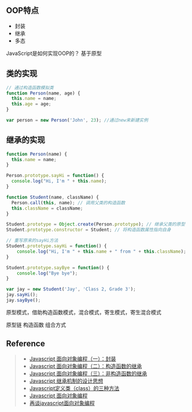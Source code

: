 
## OOP特点
- 封装
- 继承
- 多态

JavaScript是如何实现OOP的？
基于原型

## 类的实现
```javascript
// 通过构造函数模拟类
function Person(name, age) {
  this.name = name;
  this.age = age;
}

var person = new Person('John', 23); //通过new来新建实例
```

## 继承的实现
```javascript
function Person(name) {
  this.name = name;
}

Person.prototype.sayHi = function() {
  console.log("Hi, I'm " + this.name);
}

function Student(name, className) {
  Person.call(this, name); // 调用父类的构造函数
  this.className = className;
}

Student.prototype = Object.create(Person.prototype); // 继承父类的原型
Student.prototype.constructor = Student; // 将构造函数属性指向自身

// 重写原来的sayHi方法
Student.prototype.sayHi = function() {
	console.log("Hi, I'm " + this.name + " from " + this.className);
}

Student.prototype.sayBye = function() {
	console.log("Bye bye");
}

var jay = new Student('Jay', 'Class 2, Grade 3');
jay.sayHi();
jay.sayBye();
```

原型模式，借助构造函数模式，混合模式，寄生模式，寄生混合模式

原型链
构造函数
组合方式

## Reference
> - [Javascript 面向对象编程（一）：封装](http://www.ruanyifeng.com/blog/2010/05/object-oriented_javascript_encapsulation.html)
> - [Javascript 面向对象编程（二）：构造函数的继承](http://www.ruanyifeng.com/blog/2010/05/object-oriented_javascript_inheritance.html)
> - [Javascript 面向对象编程（三）：非构造函数的继承](http://www.ruanyifeng.com/blog/2010/05/object-oriented_javascript_inheritance_continued.html)
> - [Javascript 继承机制的设计思想](http://www.ruanyifeng.com/blog/2011/06/designing_ideas_of_inheritance_mechanism_in_javascript.html)
> - [Javascript定义类（class）的三种方法](http://www.ruanyifeng.com/blog/2012/07/three_ways_to_define_a_javascript_class.html)
> - [Javascript 面向对象编程](http://coolshell.cn/articles/6441.html)
> - [再谈javascript面向对象编程](http://coolshell.cn/articles/6668.html)
